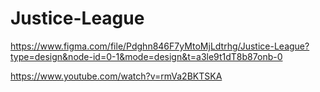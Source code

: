 # Justice-League

https://www.figma.com/file/Pdghn846F7yMtoMjLdtrhg/Justice-League?type=design&node-id=0-1&mode=design&t=a3le9t1dT8b87onb-0

https://www.youtube.com/watch?v=rmVa2BKTSKA
